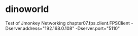 # dinoworld
Test of Jmonkey Networking
chapter07.fps.client.FPSClient
-Dserver.address="192.168.0.108" -Dserver.port="5110"
